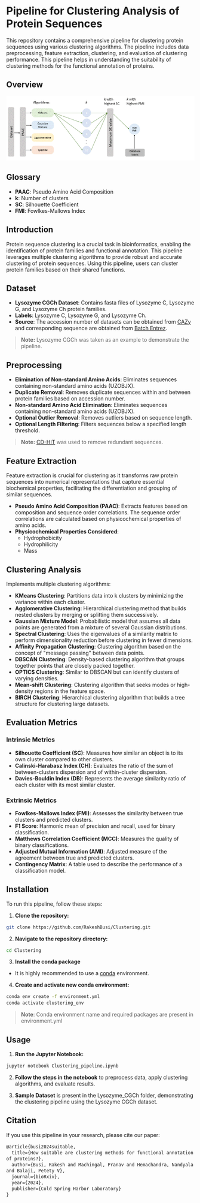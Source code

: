 # Pipeline for Clustering Analysis of Protein Sequences

This repository contains a comprehensive pipeline for clustering protein sequences using various clustering algorithms. The pipeline includes data preprocessing, feature extraction, clustering, and evaluation of clustering performance. This pipeline helps in understanding the suitability of clustering methods for the functional annotation of proteins.

## Overview
![Clustering pipeline demo](Images/Clustering_demo_trim.gif)


## Glossary
- **PAAC**: Pseudo Amino Acid Composition
- **k**: Number of clusters
- **SC**: Silhouette Coefficient
- **FMI**: Fowlkes-Mallows Index

## Introduction
Protein sequence clustering is a crucial task in bioinformatics, enabling the identification of protein families and functional annotation. This pipeline leverages multiple clustering algorithms to provide robust and accurate clustering of protein sequences. Using this pipeline, users can cluster protein families based on their shared functions.

## Dataset
- **Lysozyme CGCh Dataset**: Contains fasta files of Lysozyme C, Lysozyme G, and Lysozyme Ch protein families.
- **Labels**: Lysozyme C, Lysozyme G, and Lysozyme Ch.
- **Source**: The accession number of datasets can be obtained from [CAZy](https://www.cazy.org/Glycoside-Hydrolases.html) and corresponding sequence are obtained from [Batch Entrez](https://www.ncbi.nlm.nih.gov/sites/batchentrez).
> **Note:** Lysozyme CGCh was taken as an example to demonstrate the pipeline.

## Preprocessing
- **Elimination of Non-standard Amino Acids**: Eliminates sequences containing non-standard amino acids (UZOBJX).
- **Duplicate Removal**: Removes duplicate sequences within and between protein families based on accession number.
- **Non-standard Amino Acid Elimination**: Eliminates sequences containing non-standard amino acids (UZOBJX).
- **Optional Outlier Removal**: Removes outliers based on sequence length.
- **Optional Length Filtering**: Filters sequences below a specified length threshold.
> **Note:** [CD-HIT](https://www.bioinformatics.org/cd-hit/) was used to remove redundant sequences.

## Feature Extraction
Feature extraction is crucial for clustering as it transforms raw protein sequences into numerical representations that capture essential biochemical properties, facilitating the differentiation and grouping of similar sequences.
- **Pseudo Amino Acid Composition (PAAC)**: Extracts features based on composition and sequence order correlations. The sequence order correlations are calculated based on physicochemical properties of amino acids.
- **Physicochemical Properties Considered**:
    - Hydrophobicity
    - Hydrophilicity
    - Mass
## Clustering Analysis
Implements multiple clustering algorithms:
- **KMeans Clustering**: Partitions data into k clusters by minimizing the variance within each cluster.
- **Agglomerative Clustering**: Hierarchical clustering method that builds nested clusters by merging or splitting them successively.
- **Gaussian Mixture Model**: Probabilistic model that assumes all data points are generated from a mixture of several Gaussian distributions.
- **Spectral Clustering**: Uses the eigenvalues of a similarity matrix to perform dimensionality reduction before clustering in fewer dimensions.
- **Affinity Propagation Clustering**: Clustering algorithm based on the concept of "message passing" between data points.
- **DBSCAN Clustering**: Density-based clustering algorithm that groups together points that are closely packed together.
- **OPTICS Clustering**: Similar to DBSCAN but can identify clusters of varying densities.
- **Mean-shift Clustering**: Clustering algorithm that seeks modes or high-density regions in the feature space.
- **BIRCH Clustering**: Hierarchical clustering algorithm that builds a tree structure for clustering large datasets.


## Evaluation Metrics
### Intrinsic Metrics
- **Silhouette Coefficient (SC)**: Measures how similar an object is to its own cluster compared to other clusters.
- **Calinski-Harabasz Index (CH)**: Evaluates the ratio of the sum of between-clusters dispersion and of within-cluster dispersion.
- **Davies-Bouldin Index (DB)**: Represents the average similarity ratio of each cluster with its most similar cluster.

### Extrinsic Metrics
- **Fowlkes-Mallows Index (FMI)**: Assesses the similarity between true clusters and predicted clusters.
- **F1 Score**: Harmonic mean of precision and recall, used for binary classification.
- **Matthews Correlation Coefficient (MCC)**: Measures the quality of binary classifications.
- **Adjusted Mutual Information (AMI)**: Adjusted measure of the agreement between true and predicted clusters.
- **Contingency Matrix**: A table used to describe the performance of a classification model.

## Installation
To run this pipeline, follow these steps:

1. **Clone the repository:**
```bash
git clone https://github.com/RakeshBusi/Clustering.git
```
2. **Navigate to the repository directory:**
```bash
cd Clustering
```
3. **Install the conda package**
- It is highly recommended to use a [conda](https://www.anaconda.com/download/success) environment.
4. **Create and activate new conda environment:**
```bash
conda env create -f environment.yml
conda activate clustering_env
```
>**Note**: Conda environment name and required packages are present in environment.yml
## Usage

1. **Run the Jupyter Notebook:**
```bash
jupyter notebook Clustering_pipeline.ipynb
```
2. **Follow the steps in the notebook** to preprocess data, apply clustering algorithms, and evaluate results.

2. **Sample Dataset** is present in the Lysozyme_CGCh folder, demonstrating the clustering pipeline using the Lysozyme CGCh dataset.

## Citation
If you use this pipeline in your research, please cite our paper:

```
@article{busi2024suitable,
  title={How suitable are clustering methods for functional annotation of proteins?},
  author={Busi, Rakesh and Machingal, Pranav and Hemachandra, Nandyala and Balaji, Petety V},
  journal={bioRxiv},
  year={2024},
  publisher={Cold Spring Harbor Laboratory}
}
```
